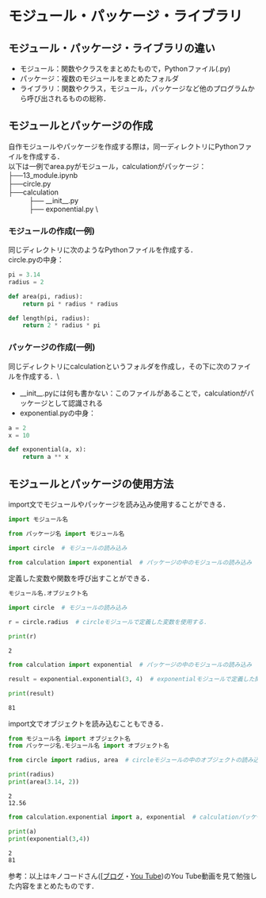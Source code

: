 # モジュール・パッケージ・ライブラリ

## モジュール・パッケージ・ライブラリの違い
- モジュール：関数やクラスをまとめたもので，Pythonファイル(.py)
- パッケージ：複数のモジュールをまとめたフォルダ
- ライブラリ：関数やクラス，モジュール，パッケージなど他のプログラムから呼び出されるものの総称．

## モジュールとパッケージの作成
自作モジュールやパッケージを作成する際は，同一ディレクトリにPythonファイルを作成する．\
以下は一例でarea.pyがモジュール，calculationがパッケージ：\
├──13\_module.ipynb \
├──circle.py \
├──calculation \
&emsp;&emsp;&emsp;├── \_\_init\_\_.py \
&emsp;&emsp;&emsp;├── exponential.py \


### モジュールの作成(一例)
同じディレクトリに次のようなPythonファイルを作成する．\
circle.pyの中身：
```python
pi = 3.14
radius = 2

def area(pi, radius):
    return pi * radius * radius

def length(pi, radius):
    return 2 * radius * pi
```

### パッケージの作成(一例)
同じディレクトリにcalculationというフォルダを作成し，その下に次のファイルを作成する．\
- \_\_init\_\_.pyには何も書かない：このファイルがあることで，calculationがパッケージとして認識される
- exponential.pyの中身：
```python
a = 2
x = 10

def exponential(a, x):
    return a ** x
```

## モジュールとパッケージの使用方法

import文でモジュールやパッケージを読み込み使用することができる．
```python
import モジュール名

from パッケージ名 import モジュール名
```


```python
import circle  # モジュールの読み込み

from calculation import exponential  # パッケージの中のモジュールの読み込み
```

定義した変数や関数を呼び出すことができる．
```python
モジュール名.オブジェクト名
```


```python
import circle  # モジュールの読み込み

r = circle.radius  # circleモジュールで定義した変数を使用する．

print(r)
```

    2



```python
from calculation import exponential  # パッケージの中のモジュールの読み込み

result = exponential.exponential(3, 4)  # exponentialモジュールで定義した関数を使用する

print(result)
```

    81


import文でオブジェクトを読み込むこともできる．
```python
from モジュール名 import オブジェクト名
from パッケージ名.モジュール名 import オブジェクト名
```


```python
from circle import radius, area  # circleモジュールの中のオブジェクトの読み込み

print(radius)
print(area(3.14, 2))
```

    2
    12.56



```python
from calculation.exponential import a, exponential  # calculationパッケージの中のexponentialモジュールの中のオブジェクトの読み込み

print(a)
print(exponential(3,4))
```

    2
    81


参考：以上はキノコードさん([[ブログ](https://kino-code.com/)・[You Tube](https://youtube.com/@kinocode?si=B4f5QLuWVA9U65uI]))のYou Tube動画を見て勉強した内容をまとめたものです．


```python

```
